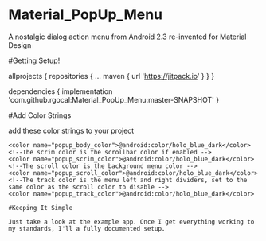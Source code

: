# Material_PopUp_Menu
A nostalgic dialog action menu from Android 2.3 re-invented for Material Design

#Getting Setup!

allprojects {
		repositories {
			...
			maven { url 'https://jitpack.io' }
		}
	}
  
  dependencies {
	        implementation 'com.github.rgocal:Material_PopUp_Menu:master-SNAPSHOT'
	}
  
  #Add Color Strings
  
  add these color strings to your project
  <!--The body color is the top and bottom headers and the arrow color -->
    <color name="popup_body_color">@android:color/holo_blue_dark</color>
    <!--The scrim color is the scrollbar color if enabled -->
    <color name="popup_scrim_color">@android:color/holo_blue_dark</color>
    <!--The scroll color is the background menu color -->
    <color name="popup_scroll_color">@android:color/holo_blue_dark</color>
    <!--The track color is the menu left and right dividers, set to the same color as the scroll color to disable -->
    <color name="popup_track_color">@android:color/holo_blue_dark</color>
    
    #Keeping It Simple
    
    Just take a look at the example app. Once I get everything working to my standards, I'll a fully documented setup.
  
